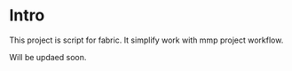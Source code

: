 Intro
=====
This project is script for fabric. It simplify work with mmp project workflow.

Will be updaed soon.
